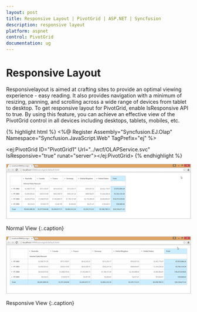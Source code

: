 ```yaml
---
layout: post
title: Responsive Layout | PivotGrid | ASP.NET | Syncfusion
description: responsive layout
platform: aspnet
control: PivotGrid
documentation: ug
---
```


# Responsive Layout

Responsivelayout is aimed at crafting sites to provide an optimal viewing experience - easy reading. It also provides navigation with a minimum of resizing, panning, and scrolling across a wide range of devices from tablet to desktop. To get responsive layout for PivotGrid, enable IsResponsive API to true. By using this feature, you can achieve an effective view of the PivotGrid control in all devices including desktops, tablets, mobiles, etc. 

{% highlight html %}
<%@ Register Assembly="Syncfusion.EJ.Olap" Namespace="Syncfusion.JavaScript.Web" TagPrefix="ej" %>

<ej:PivotGrid ID="PivotGrid1" Url="../wcf/OLAPService.svc" IsResponsive="true" runat="server"></ej:PivotGrid>
{% endhighlight %}

![](Responsive-Layout_images/Responsive-Layout_img1.png)

Normal View
{:.caption}

![](Responsive-Layout_images/Responsive-Layout_img2.png)

Responsive View
{:.caption}
